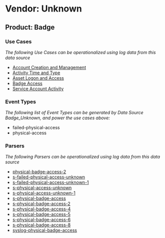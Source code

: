 Vendor: Unknown
===============
Product: Badge
--------------

### Use Cases

_The following Use Cases can be operationalized using log data from this data source_

* [Account Creation and Management](usecase_account_creation_and_management.md)
* [Activity Time  and Type](usecase_activity_time__and_type.md)
* [Asset Logon and Access](usecase_asset_logon_and_access.md)
* [Badge Access](usecase_badge_access.md)
* [Service Account Activity](usecase_service_account_activity.md)


### Event Types

_The following list of Event Types can be generated by Data Source Badge_Unknown, and power the use cases above:_

- failed-physical-access
- physical-access


### Parsers

_The following Parsers can be operationalized using log data from this data source_

* [physical-badge-access-2](parserContent_physical-badge-access-2.md)
* [s-failed-physical-access-unknown](parserContent_s-failed-physical-access-unknown.md)
* [s-failed-physical-access-unknown-1](parserContent_s-failed-physical-access-unknown-1.md)
* [s-physical-access-unknown](parserContent_s-physical-access-unknown.md)
* [s-physical-access-unknown-1](parserContent_s-physical-access-unknown-1.md)
* [s-physical-badge-access](parserContent_s-physical-badge-access.md)
* [s-physical-badge-access-2](parserContent_s-physical-badge-access-2.md)
* [s-physical-badge-access-4](parserContent_s-physical-badge-access-4.md)
* [s-physical-badge-access-5](parserContent_s-physical-badge-access-5.md)
* [s-physical-badge-access-6](parserContent_s-physical-badge-access-6.md)
* [s-physical-badge-access-8](parserContent_s-physical-badge-access-8.md)
* [syslog-physical-badge-access](parserContent_syslog-physical-badge-access.md)
